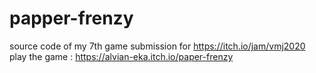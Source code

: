# papper-frenzy
source code of my 7th game submission for https://itch.io/jam/vmj2020
play the game : https://alvian-eka.itch.io/paper-frenzy
